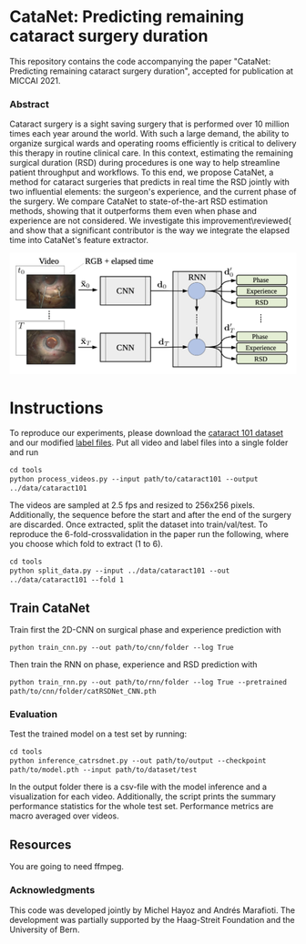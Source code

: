 # CataNet: Predicting remaining cataract surgery duration

This repository contains the code accompanying the paper "CataNet: Predicting remaining cataract surgery duration", accepted for publication at MICCAI 2021. 

### Abstract

Cataract surgery is a sight saving surgery that is performed over 10 million times each year around the world. With such a large demand, the ability to organize surgical wards and operating rooms efficiently is critical to delivery this therapy in routine clinical care. In this context, estimating the remaining surgical duration (RSD) during procedures is one way to help streamline patient throughput and workflows. To this end, we propose CataNet, a method for cataract surgeries that predicts in real time the RSD jointly with two influential elements: the surgeon's experience, and the current phase of the surgery. We compare CataNet to state-of-the-art RSD estimation methods, showing that it outperforms them even when phase and experience are not considered. We investigate this improvement\reviewed{ and show that a significant contributor is the way we integrate the elapsed time into CataNet's feature extractor.

![model schematic](https://github.com/aimi-lab/catanet/blob/main/models/catanet-model.png)

# Instructions

To reproduce our experiments, please download the [cataract 101 dataset](http://ftp.itec.aau.at/datasets/ovid/cat-101/) and our modified [label files](https://doi.org/10.5281/zenodo.4984167). 
Put all video and label files into a single folder and run
```
cd tools
python process_videos.py --input path/to/cataract101 --output ../data/cataract101
```
The videos are sampled at 2.5 fps and resized to 256x256 pixels. Additionally, the sequence before the start and after 
the end of the surgery are discarded.
Once extracted, split the dataset into train/val/test. To reproduce the 6-fold-crossvalidation in the paper run the following, where you choose which fold to extract (1 to 6).
```
cd tools
python split_data.py --input ../data/cataract101 --out ../data/cataract101 --fold 1
```

## Train CataNet

Train first the 2D-CNN on surgical phase and experience prediction with 
```
python train_cnn.py --out path/to/cnn/folder --log True
```
Then train the RNN on phase, experience and RSD prediction with
```
python train_rnn.py --out path/to/rnn/folder --log True --pretrained path/to/cnn/folder/catRSDNet_CNN.pth
```

### Evaluation
Test the trained model on a test set by running:
```
cd tools
python inference_catrsdnet.py --out path/to/output --checkpoint path/to/model.pth --input path/to/dataset/test
```
In the output folder there is a csv-file with the model inference and a visualization for each video. Additionally, 
the script prints the summary performance statistics for the whole test set. Performance metrics are macro averaged over
videos.

## Resources

You are going to need ffmpeg.

### Acknowledgments

This code was developed jointly by Michel Hayoz and Andrés Marafioti. The development was partially supported by the Haag-Streit Foundation and the University of Bern.
